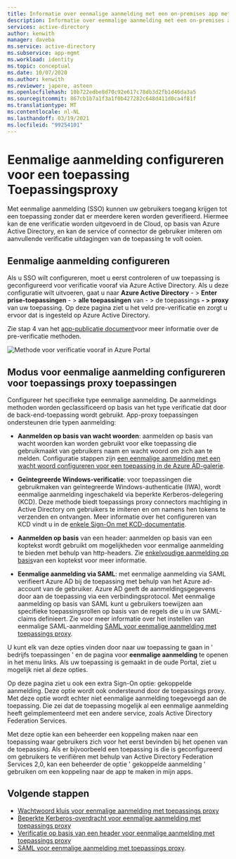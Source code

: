 ```yaml
---
title: Informatie over eenmalige aanmelding met een on-premises app met toepassings proxy
description: Informatie over eenmalige aanmelding met een on-premises app met toepassings proxy.
services: active-directory
author: kenwith
manager: daveba
ms.service: active-directory
ms.subservice: app-mgmt
ms.workload: identity
ms.topic: conceptual
ms.date: 10/07/2020
ms.author: kenwith
ms.reviewer: japere, asteen
ms.openlocfilehash: 10b722edbe8d70c92e617c78db3d2fb1d46da3a5
ms.sourcegitcommit: 867cb1b7a1f3a1f0b427282c648d411d0ca4f81f
ms.translationtype: MT
ms.contentlocale: nl-NL
ms.lasthandoff: 03/19/2021
ms.locfileid: "99254101"
---
```

# <a name="how-to-configure-single-sign-on-to-an-application-proxy-application"></a>Eenmalige aanmelding configureren voor een toepassing Toepassingsproxy

Met eenmalige aanmelding (SSO) kunnen uw gebruikers toegang krijgen tot een toepassing zonder dat er meerdere keren worden geverifieerd. Hiermee kan de ene verificatie worden uitgevoerd in de Cloud, op basis van Azure Active Directory, en kan de service of connector de gebruiker imiteren om aanvullende verificatie uitdagingen van de toepassing te volt ooien.

## <a name="how-to-configure-single-sign-on"></a>Eenmalige aanmelding configureren
Als u SSO wilt configureren, moet u eerst controleren of uw toepassing is geconfigureerd voor verificatie vooraf via Azure Active Directory. Als u deze configuratie wilt uitvoeren, gaat u naar **Azure Active Directory**  - &gt; **Enter prise-toepassingen**  - &gt; **alle toepassingen** van  - &gt; de toepassings **- &gt; proxy** van uw toepassing. Op deze pagina ziet u het veld pre-verificatie en zorgt u ervoor dat is ingesteld op Azure Active Directory. 

Zie stap 4 van het [app-publicatie document](application-proxy-add-on-premises-application.md)voor meer informatie over de pre-verificatie methoden.

   ![Methode voor verificatie vooraf in Azure Portal](./media/application-proxy-config-sso-how-to/app-proxy.png)

## <a name="configuring-single-sign-on-modes-for-application-proxy-applications"></a>Modus voor eenmalige aanmelding configureren voor toepassings proxy toepassingen
Configureer het specifieke type eenmalige aanmelding. De aanmeldings methoden worden geclassificeerd op basis van het type verificatie dat door de back-end-toepassing wordt gebruikt. App-proxy toepassingen ondersteunen drie typen aanmelding:

-   **Aanmelden op basis van wacht woorden**: aanmelden op basis van wacht woorden kan worden gebruikt voor elke toepassing die gebruikmaakt van gebruikers naam en wacht woord om zich aan te melden. Configuratie stappen zijn [een eenmalige aanmelding met een wacht woord configureren voor een toepassing in de Azure AD-galerie](configure-password-single-sign-on-non-gallery-applications.md).

-   **Geïntegreerde Windows-verificatie**: voor toepassingen die gebruikmaken van geïntegreerde Windows-authenticatie (IWA), wordt eenmalige aanmelding ingeschakeld via beperkte Kerberos-delegering (KCD). Deze methode biedt toepassings proxy connectors machtiging in Active Directory om gebruikers te imiteren en om namens hen tokens te verzenden en ontvangen. Meer informatie over het configureren van KCD vindt u in de [enkele Sign-On met KCD-documentatie](application-proxy-configure-single-sign-on-with-kcd.md).

-   **Aanmelden op basis** van een header: aanmelden op basis van een koptekst wordt gebruikt om mogelijkheden voor eenmalige aanmelding te bieden met behulp van http-headers. Zie [enkelvoudige aanmelding op basis](application-proxy-configure-single-sign-on-with-headers.md)van een koptekst voor meer informatie.

-   **Eenmalige aanmelding via SAML**: met eenmalige aanmelding via SAML verifieert Azure AD bij de toepassing met behulp van het Azure ad-account van de gebruiker. Azure AD geeft de aanmeldingsgegevens door aan de toepassing via een verbindingsprotocol. Met eenmalige aanmelding op basis van SAML kunt u gebruikers toewijzen aan specifieke toepassingsrollen op basis van de regels die u in uw SAML-claims definieert. Zie voor meer informatie over het instellen van eenmalige SAML-aanmelding [SAML voor eenmalige aanmelding met toepassings proxy](application-proxy-configure-single-sign-on-on-premises-apps.md).

U kunt elk van deze opties vinden door naar uw toepassing te gaan in ' bedrijfs toepassingen ' en de pagina voor **eenmalige aanmelding** te openen in het menu links. Als uw toepassing is gemaakt in de oude Portal, ziet u mogelijk niet al deze opties.

Op deze pagina ziet u ook een extra Sign-On optie: gekoppelde aanmelding. Deze optie wordt ook ondersteund door de toepassings proxy. Met deze optie wordt echter niet eenmalige aanmelding toegevoegd aan de toepassing. Die zei dat de toepassing mogelijk al een eenmalige aanmelding heeft geïmplementeerd met een andere service, zoals Active Directory Federation Services. 

Met deze optie kan een beheerder een koppeling maken naar een toepassing waar gebruikers zich voor het eerst bevinden bij het openen van de toepassing. Als er bijvoorbeeld een toepassing is die is geconfigureerd om gebruikers te verifiëren met behulp van Active Directory Federation Services 2,0, kan een beheerder de optie ' gekoppelde aanmelding ' gebruiken om een koppeling naar de app te maken in mijn apps.

## <a name="next-steps"></a>Volgende stappen
- [Wachtwoord kluis voor eenmalige aanmelding met toepassings proxy](application-proxy-configure-single-sign-on-password-vaulting.md)
- [Beperkte Kerberos-overdracht voor eenmalige aanmelding met toepassings proxy](application-proxy-configure-single-sign-on-with-kcd.md)
- [Verificatie op basis van een header voor eenmalige aanmelding met toepassings proxy](application-proxy-configure-single-sign-on-with-headers.md) 
- [SAML voor eenmalige aanmelding met toepassings proxy](application-proxy-configure-single-sign-on-on-premises-apps.md).
